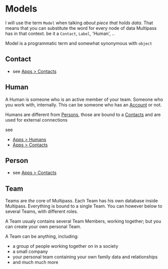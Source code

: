 # Models 
I will use the term `Model` when talking _about piece that holds data_. That means that you can substitute the word for every node of data Multipass has in that context. be it a `Contact`, `Label`, 'Human', ..

Model is a programmatic term and somewhat synonymous with `object`

## Contact
- see [Apps > Contacts](/guide/apps/contacts/models/contact) 

## Human
A Human is someone who is an active member of your team. Someone who you work with, internally. This can be someone who has an [Account](#account) or not.

Humans are different from [Persons](#person), those are bound to a [Contacts](#contact) and are used for external connections

see
- [Apps > Humans](/guide/apps/humans/introduction)
- [Apps > Contacts](/guide/apps/contacts/introduction)

## Person
- see [Apps > Contacts](/guide/apps/contacts/models/person)


## Team
Teams are _the_ core of Multipass. Each Team has his own database inside Multipass. Everything is bound to a single Team. You can however below to several Teams, with different roles.

A Team usualy contains several Team Members, working together; but you can create your own personal Team.

A Team can be anything, including:
- a group of people working together on in a society
- a small company
- your personal team containing your own family data and relationships
- and much much more

